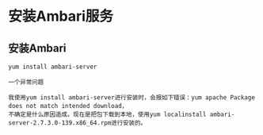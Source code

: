 安装Ambari服务
================================================================================
## 安装Ambari
```shell
yum install ambari-server
```
```
一个异常问题 

我使用yum install ambari-server进行安装时，会报如下错误：yum apache Package does not match intended download，
不确定是什么原因造成。现在是把包下载到本地，使用yum localinstall ambari-server-2.7.3.0-139.x86_64.rpm进行安装的。
```